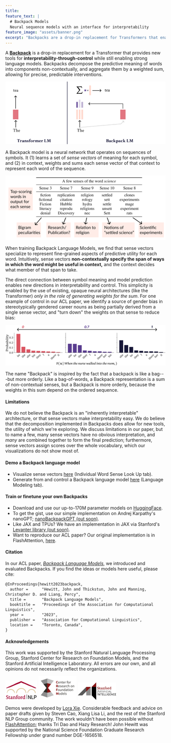 ```yaml
---
title: 
feature_text: |
  # Backpack Models
  Neural sequence models with an interface for interpretability
feature_image: "assets/banner.png"
excerpt: "Backpacks are a drop-in replacement for Transformers that enable contextual control through non-contextual interventions."
---
```


A **[Backpack](https://arxiv.org/abs/2305.16765)** is a drop-in replacement for a Transformer that provides new tools for **interpretability-through-control** while still enabling strong language models.
Backpacks decompose the predictive meaning of words into components non-contextually, and aggregate them by a weighted sum, allowing for precise, predictable interventions.

<img src="assets/backpack-process.gif" >

A Backpack model is a neural network that operates on sequences of symbols. It (1) learns a set of _sense vectors_ of meaning for each symbol, and (2) in context, weights and sums each sense vector of that context to represent each word of the sequence.

<img src="assets/senses.png" >

When training Backpack Language Models, we find that sense vectors specialize to represent fine-grained aspects of predictive utility for each word.
Intuitively, sense vectors **non-contextually specify the span of ways in which the word might be useful in context,** and the context decides what member of that span to take.

The direct connection between symbol meaning and model prediction enables new directions in interpretability and control.
This simplicity is enabled by the use of existing, opaque neural architectures (like the Transformer) _only in the role of generating weights for the sum_.
For one example of control in our ACL paper, we identify a source of gender bias in stereotypically gendered career nouns as being partially derived from a single sense vector, and "turn down" the weights on that sense to reduce bias:

<img src="assets/gender.png" >

The name "Backpack" is inspired by the fact that a backpack is like a bag---but more orderly. Like a bag-of-words, a Backpack representation is a sum of non-contextual senses, but a Backpack is more orderly, because the weights in this sum depend on the ordered sequence.

<!--{% include button.html text="Fork it" icon="github" link="https://github.com/daviddarnes/alembic" color="#0366d6" %}   {% include button.html text="Demo" link="#" %}  {% include button.html text="ACL Paper" link="#" %}-->

#### Limitations
We do not believe the Backpack is an "inherently interpretable" architecture, or that sense vectors make interpretability easy.
We do believe that the decomposition implemented in Backpacks does allow for new tools, the utility of which we're exploring.
We discuss limitations in our paper, but to name a few, many sense vectors have no obvious interpretation, and _many_ are combined together to form the final prediction; furthermore, sense vectors assign scores over the whole vocabulary, which our visualizations do not show most of.


#### Demo a Backpack language model

- Visualize sense vectors [here](https://huggingface.co/spaces/stanfordnlp/Backpack-Demo) (Individual Word Sense Look Up tab).
- Generate from and control a Backpack language model [here](https://huggingface.co/spaces/stanfordnlp/Backpack-Demo) (Language Modeling tab).

#### Train or finetune your own Backpacks
- Download and use our up-to-170M parameter models on [HuggingFace](https://huggingface.co/stanfordnlp/backpack-gpt2).
- To get the gist, use our simple implementation on Andrej Karpathy's nanoGPT; [nanoBackpackGPT (out soon)](#).
- Like JAX and TPUs? We have an implementation in JAX via Stanford's [Levanter library (out soon)](#).
- Want to reproduce our ACL paper? Our original implementation is in FlashAttention, [here](https://github.com/john-hewitt/backpacks-flash-attn).

#### Citation

In our ACL paper, _[Backpack Language Models](https://arxiv.org/abs/2305.16765)_, we introduced and evaluated Backpacks.
If you find the ideas or models here useful, please cite:

```
@InProceedings{hewitt2023backpack,
  author =      "Hewitt, John and Thickstun, John and Manning, Christopher D. and Liang, Percy",
  title =       "Backpack Language Models",
  booktitle =   "Proceedings of the Association for Computational Linguistics",
  year =        "2023",
  publisher =   "Association for Computational Linguistics",
  location =    "Toronto, Canada",
}
```

#### Acknowledgements

This work was supported by the Stanford Natural Language Processing Group, Stanford Center for Research on Foundation Models, and the Stanford Artificial Intelligence Laboratory.
All errors are our own, and all opinions do not necessarily reflect the organizations.

<img src="assets/stanfordnlp-logo.jpg" width="100px" >
<img src="assets/crfm-rgb.png" width="120px" >
<img src="assets/sail-logo.png" width="120px" >

Demos were developed by [Lora Xie](https://www.linkedin.com/in/loraxie/). Considerable feedback and advice on paper drafts given by Steven Cao, Xiang Lisa Li, and the rest of the Stanford NLP Group community. The work wouldn't have been possible without [FlashAttention](https://github.com/HazyResearch/flash-attention/); thanks Tri Dao and Hazy Research!
John Hewitt was supported by the National Science Foundation Graduate Research Fellowship under grand number DGE-1656518.
